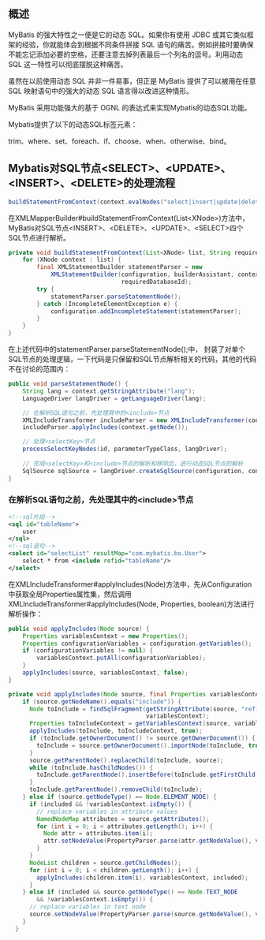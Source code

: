 ## 概述

MyBatis 的强大特性之一便是它的动态 SQL。如果你有使用 JDBC 或其它类似框架的经验，你就能体会到根据不同条件拼接 SQL 语句的痛苦。例如拼接时要确保不能忘记添加必要的空格，还要注意去掉列表最后一个列名的逗号。利用动态 SQL 这一特性可以彻底摆脱这种痛苦。

虽然在以前使用动态 SQL 并非一件易事，但正是 MyBatis 提供了可以被用在任意 SQL 映射语句中的强大的动态 SQL 语言得以改进这种情形。

MyBatis 采用功能强大的基于 OGNL 的表达式来实现Mybatis的动态SQL功能。

Mybatis提供了以下的动态SQL标签元素：

trim、where、set、foreach、if、choose、when、otherwise、bind。

## Mybatis对SQL节点\<SELECT>、\<UPDATE>、\<INSERT>、\<DELETE>的处理流程

```java
buildStatementFromContext(context.evalNodes("select|insert|update|delete"));
```

在XMLMapperBuilder#buildStatementFromContext(List\<XNode>)方法中，MyBatis对SQL节点\<INSERT>、\<DELETE>、\<UPDATE>、\<SELECT>四个SQL节点进行解析。

```java
private void buildStatementFromContext(List<XNode> list, String requiredDatabaseId) {
    for (XNode context : list) {
        final XMLStatementBuilder statementParser = new 
            XMLStatementBuilder(configuration, builderAssistant, context, 
                                requiredDatabaseId);
        try {
            statementParser.parseStatementNode();
        } catch (IncompleteElementException e) {
            configuration.addIncompleteStatement(statementParser);
        }
    }
}
```

在上述代码中的statementParser.parseStatementNode();中， 封装了对单个SQL节点的处理逻辑，一下代码是只保留和SQL节点解析相关的代码，其他的代码不在讨论的范围内：

```java
public void parseStatementNode() {
    String lang = context.getStringAttribute("lang");
    LanguageDriver langDriver = getLanguageDriver(lang);

    // 在解析SQL语句之前，先处理其中的<include>节点
    XMLIncludeTransformer includeParser = new XMLIncludeTransformer(configuration, builderAssistant);
    includeParser.applyIncludes(context.getNode());

    // 处理<selectKey>节点
    processSelectKeyNodes(id, parameterTypeClass, langDriver);
    
    // 完成<selectKey>和<include>节点的解析和移除后，进行动态SQL节点的解析
    SqlSource sqlSource = langDriver.createSqlSource(configuration, context, parameterTypeClass);
}
```

### 在解析SQL语句之前，先处理其中的\<include>节点

```xml
<!--sql片段-->
<sql id="tableName">
    user
</sql>
<!--sql语句-->
<select id="selectList" resultMap="com.mybatis.bo.User">
    select * from <include refid="tableName"/>
</select>
```

在XMLIncludeTransformer#applyIncludes(Node)方法中，先从Configuration中获取全局Properties属性集，然后调用XMLIncludeTransformer#applyIncludes(Node, Properties, boolean)方法进行解析操作：

```java
public void applyIncludes(Node source) {
    Properties variablesContext = new Properties();
    Properties configurationVariables = configuration.getVariables();
    if (configurationVariables != null) {
        variablesContext.putAll(configurationVariables);
    }
    applyIncludes(source, variablesContext, false);
}
```

```java
private void applyIncludes(Node source, final Properties variablesContext, boolean included) {
    if (source.getNodeName().equals("include")) {
      Node toInclude = findSqlFragment(getStringAttribute(source, "refid"), 
                                       variablesContext);
      Properties toIncludeContext = getVariablesContext(source, variablesContext);
      applyIncludes(toInclude, toIncludeContext, true);
      if (toInclude.getOwnerDocument() != source.getOwnerDocument()) {
        toInclude = source.getOwnerDocument().importNode(toInclude, true);
      }
      source.getParentNode().replaceChild(toInclude, source);
      while (toInclude.hasChildNodes()) {
        toInclude.getParentNode().insertBefore(toInclude.getFirstChild(), toInclude);
      }
      toInclude.getParentNode().removeChild(toInclude);
    } else if (source.getNodeType() == Node.ELEMENT_NODE) {
      if (included && !variablesContext.isEmpty()) {
        // replace variables in attribute values
        NamedNodeMap attributes = source.getAttributes();
        for (int i = 0; i < attributes.getLength(); i++) {
          Node attr = attributes.item(i);
          attr.setNodeValue(PropertyParser.parse(attr.getNodeValue(), variablesContext));
        }
      }
      NodeList children = source.getChildNodes();
      for (int i = 0; i < children.getLength(); i++) {
        applyIncludes(children.item(i), variablesContext, included);
      }
    } else if (included && source.getNodeType() == Node.TEXT_NODE
        && !variablesContext.isEmpty()) {
      // replace variables in text node
      source.setNodeValue(PropertyParser.parse(source.getNodeValue(), variablesContext));
    }
  }
```



